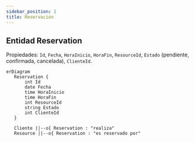 ```yaml
---
sidebar_position: 1
title: Reservación
---
```


## Entidad Reservation

 Propiedades: `Id`, `Fecha`, `HoraInicio`, `HoraFin`, `ResourceId`, `Estado` (pendiente, confirmada, cancelada), `ClienteId`.

 ``` mermaid
erDiagram
    Reservation {
        int Id
        date Fecha
        time HoraInicio
        time HoraFin
        int ResourceId
        string Estado
        int ClienteId
    }
    
    Cliente ||--o{ Reservation : "realiza"
    Resource ||--o{ Reservation : "es reservado por"

```